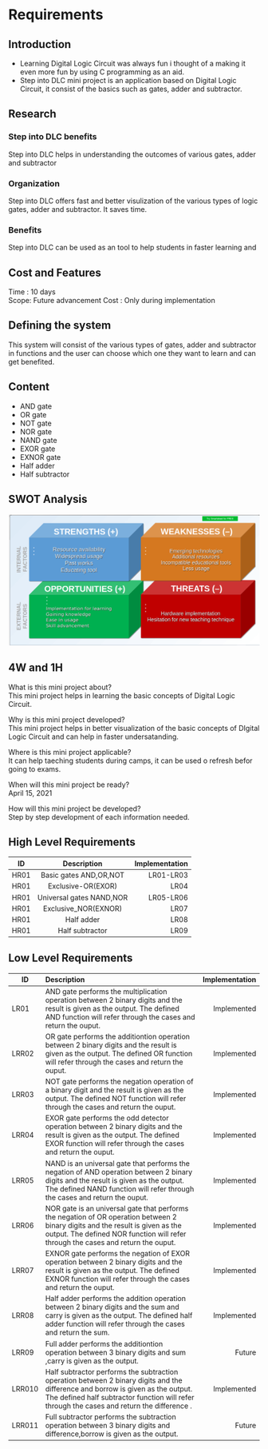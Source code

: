 # Requirements

## Introduction
- Learning Digital Logic Circuit was always fun i thought of a making it even more fun by using C programming as an aid.
 - Step into DLC mini project is an application based on Digital Logic Circuit, it consist of the basics such as gates, adder and subtractor.

## Research
### Step into DLC benefits
Step into DLC helps in understanding the outcomes of various gates, adder and subtractor
### Organization
Step into DLC offers fast and better visulization of the various types of logic gates, adder and subtractor. It saves time.
### Benefits 
Step into DLC can be used as an tool to help students in faster learning and  

## Cost and Features
Time : 10 days   
Scope: Future advancement 
Cost : Only during implementation

## Defining the system
This system will consist of the various types of gates, adder and subtractor in functions and the user can choose which one they want to learn and can get benefited.

## Content
- AND gate
- OR gate
- NOT gate 
- NOR gate
- NAND gate
- EXOR gate
- EXNOR gate
- Half adder
- Half subtractor

## SWOT Analysis
![SWOT Analysis](SWOT_analysis.png)

  ## 4W and 1H
  What is this mini project about?   
            This mini project helps in learning the basic concepts of Digital Logic Circuit.    
    
 Why is this mini project developed?  
            This mini project helps in better visualization of the basic concepts of DIgital Logic Circuit and can help in faster undersatanding.

Where is this mini project applicable?  
            It can help taeching students during camps, it can be used o refresh befor going to exams.

When will this mini project be ready?  
            April 15, 2021

How will this mini project be developed?  
            Step by step development of each information needed.


## High Level Requirements
| ID   | Description          | Implementation |
| ------------- |:-------------:| -----:|
| HR01      | Basic gates AND,OR,NOT | LR01-LR03 |
| HR01      | Exclusive-OR(EXOR) | LR04 |
| HR01      | Universal gates NAND,NOR| LR05-LR06 |
| HR01      | Exclusive_NOR(EXNOR)| LR07 |
| HR01      | Half adder | LR08|
| HR01      | Half subtractor | LR09 |


## Low Level Requirements
| ID   | Description          | Implementation |
| ------------- |:-------------| -----:|
| LR01    | AND gate performs the multiplication operation between 2 binary digits and the result is given as the output. The defined AND function will refer through the cases and return the ouput.| Implemented |
| LRR02     | OR gate performs the additiontion operation between 2 binary digits and the result is given as the output. The defined OR function will refer through the cases and return the ouput. | Implemented |
| LRR03     | NOT gate performs the negation operation of a binary digit and the result is given as the output. The defined NOT function will refer through the cases and return the ouput. | Implemented |
| LRR04      | EXOR gate performs the odd detector operation between 2 binary digits and the result is given as the output. The defined EXOR function will refer through the cases and return the ouput. | Implemented |
| LRR05    | NAND is an universal gate that performs the negation of AND operation between 2 binary digits and the result is given as the output. The defined NAND function will refer through the cases and return the ouput. | Implemented |
| LRR06      | NOR gate is an universal gate that performs the negation of OR operation between 2 binary digits and the result is given as the output. The defined NOR function will refer through the cases and return the ouput. | Implemented |
| LRR07   | EXNOR gate performs the negation of EXOR operation between 2 binary digits and the result is given as the output. The defined EXNOR function will refer through the cases and return the ouput. | Implemented |
| LRR08    | Half adder performs the addition operation between 2 binary digits and the sum and carry is given as the output. The defined half adder function will refer through the cases and return the sum. | Implemented |
| LRR09      | Full adder performs the additiontion operation between 3 binary digits and sum ,carry is given as the output. | Future |
| LRR010     |Half subtractor performs the subtraction operation between 2 binary digits and the difference and borrow is given as the output. The defined half subtractor function will refer through the cases and return the difference . | Implemented |
| LRR011     | Full subtractor performs the subtraction operation between 3 binary digits and difference,borrow is given as the output. | Future |








    



